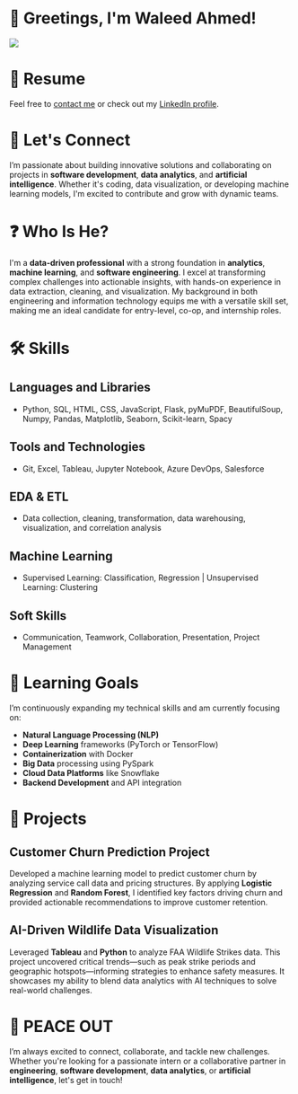 # 👋 Greetings, I'm Waleed Ahmed!

[![](https://komarev.com/ghpvc/?username=TRAP33ZOID&style=flat-square&color=green)](https://github.com/TRAP33ZOID)

# 🧾 Resume
Feel free to [contact me](mailto:waahmed+2025@torontomu.ca) or check out my [LinkedIn profile](https://www.linkedin.com/in/waleed-ahmed-8396a1187/).

# 🤝 Let's Connect
I’m passionate about building innovative solutions and collaborating on projects in **software development**, **data analytics**, and **artificial intelligence**. Whether it's coding, data visualization, or developing machine learning models, I'm excited to contribute and grow with dynamic teams.

# ❓ Who Is He?
I'm a **data-driven professional** with a strong foundation in **analytics**, **machine learning**, and **software engineering**. I excel at transforming complex challenges into actionable insights, with hands-on experience in data extraction, cleaning, and visualization. My background in both engineering and information technology equips me with a versatile skill set, making me an ideal candidate for entry-level, co-op, and internship roles.

# 🛠️ Skills

## Languages and Libraries
- Python, SQL, HTML, CSS, JavaScript, Flask, pyMuPDF, BeautifulSoup, Numpy, Pandas, Matplotlib, Seaborn, Scikit-learn, Spacy

## Tools and Technologies 
- Git, Excel, Tableau, Jupyter Notebook, Azure DevOps, Salesforce

## EDA & ETL 
- Data collection, cleaning, transformation, data warehousing, visualization, and correlation analysis

## Machine Learning 
- Supervised Learning: Classification, Regression | Unsupervised Learning: Clustering

## Soft Skills 
- Communication, Teamwork, Collaboration, Presentation, Project Management

# 🌱 Learning Goals
I’m continuously expanding my technical skills and am currently focusing on:
- **Natural Language Processing (NLP)**
- **Deep Learning** frameworks (PyTorch or TensorFlow)
- **Containerization** with Docker
- **Big Data** processing using PySpark
- **Cloud Data Platforms** like Snowflake
- **Backend Development** and API integration

# 🔭 Projects

## Customer Churn Prediction Project
Developed a machine learning model to predict customer churn by analyzing service call data and pricing structures. By applying **Logistic Regression** and **Random Forest**, I identified key factors driving churn and provided actionable recommendations to improve customer retention.

## AI-Driven Wildlife Data Visualization
Leveraged **Tableau** and **Python** to analyze FAA Wildlife Strikes data. This project uncovered critical trends—such as peak strike periods and geographic hotspots—informing strategies to enhance safety measures. It showcases my ability to blend data analytics with AI techniques to solve real-world challenges.

# 🚀 PEACE OUT
I’m always excited to connect, collaborate, and tackle new challenges. Whether you're looking for a passionate intern or a collaborative partner in **engineering**, **software development**, **data analytics**, or **artificial intelligence**, let's get in touch!
